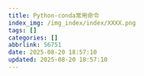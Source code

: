```yaml
---
title: Python-conda常用命令
index_img: /img_index/index/XXXX.png
tags: []
categories: []
abbrlink: 56751
date: 2025-08-20 18:57:10
updated: 2025-08-20 18:57:10
---
```

